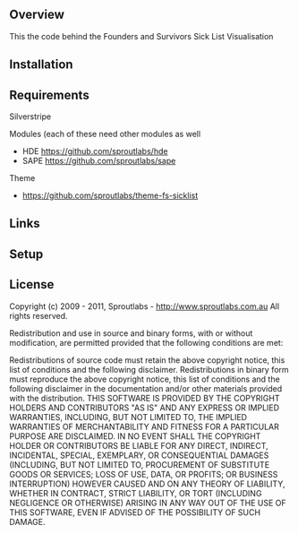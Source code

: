 ## Overview ##

This the code behind the Founders and Survivors Sick List Visualisation 

## Installation ##


## Requirements ##

Silverstripe 

Modules (each of these need other modules as well

- HDE https://github.com/sproutlabs/hde
- SAPE https://github.com/sproutlabs/sape

Theme

- https://github.com/sproutlabs/theme-fs-sicklist



## Links ##


## Setup ##

 

## License ##


Copyright (c) 2009 - 2011, Sproutlabs - http://www.sproutlabs.com.au
All rights reserved.

Redistribution and use in source and binary forms, with or without modification, are permitted provided that the following conditions are met:

Redistributions of source code must retain the above copyright notice, this list of conditions and the following disclaimer.
Redistributions in binary form must reproduce the above copyright notice, this list of conditions and the following disclaimer in the documentation and/or other materials provided with the distribution.
THIS SOFTWARE IS PROVIDED BY THE COPYRIGHT HOLDERS AND CONTRIBUTORS "AS IS" AND ANY EXPRESS OR IMPLIED WARRANTIES, INCLUDING, BUT NOT LIMITED TO, THE IMPLIED WARRANTIES OF MERCHANTABILITY AND FITNESS FOR A PARTICULAR PURPOSE ARE DISCLAIMED. IN NO EVENT SHALL THE COPYRIGHT HOLDER OR CONTRIBUTORS BE LIABLE FOR ANY DIRECT, INDIRECT, INCIDENTAL, SPECIAL, EXEMPLARY, OR CONSEQUENTIAL DAMAGES (INCLUDING, BUT NOT LIMITED TO, PROCUREMENT OF SUBSTITUTE GOODS OR SERVICES; LOSS OF USE, DATA, OR PROFITS; OR BUSINESS INTERRUPTION) HOWEVER CAUSED AND ON ANY THEORY OF LIABILITY, WHETHER IN CONTRACT, STRICT LIABILITY, OR TORT (INCLUDING NEGLIGENCE OR OTHERWISE) ARISING IN ANY WAY OUT OF THE USE OF THIS SOFTWARE, EVEN IF ADVISED OF THE POSSIBILITY OF SUCH DAMAGE.